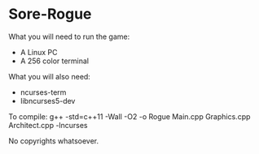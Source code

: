 # Sore-Rogue
What you will need to run the game:
* A Linux PC
* A 256 color terminal

What you will also need:
* ncurses-term
* libncurses5-dev

To compile: g++ -std=c++11 -Wall -O2 -o Rogue Main.cpp Graphics.cpp Architect.cpp -lncurses

No copyrights whatsoever.
